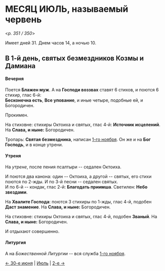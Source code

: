 
# МЕСЯЦ ИЮЛЬ, называемый червень

<*p. 351 / 350*>

Имеет дней 31. Днем часов 14, а ночью 10.

## В 1-й день, святых безмездников Козмы и Дамиана

#### Вечерня

Поется **Блажен муж**. А на **Господи воззвах** ставят 6 стихов, и поются 6 стихир, глас 6-й:  
**Бесконечна есть**, **Все упование**, и иные четыре, подобные ей, и Богородичен.  

Прокимен. 

На стиховне: стихиры Октоиха и святых, глас 4-й: **Источник исцелений**. На **Слава, и ныне:** Богородичен. 

Тропарь: **Святая безмездника**, написан [1-го ноября](../11_november/11_01_AST.ru.md). 
Он же и на **Бог Господь**, и в конце утрени.   

#### Утреня

На *утрене*, после пения псалтыри -- седален Октоиха.  

И поются два канона: один -- Октоиха, а другой -- святых, его стихи поются по 2-жды. 
И по 3-й песни -- седален святых.  
И по 6-й -- кондак, глас 2-й: **Благодать приимша**. 
Светилен: **Небо звездами**. 

На **Хвалите Господа**: поются 3 стихиры по 1-жды, глас 4-й, подобен **Даст знамение**. 
На **Слава, и ныне:** Богородичен. 

На стиховне: стихиры Октоиха и святых, глас 4-й, подобен **Званый**. На **Слава, и ныне:** Богородичен. 

И отдыхают совершенно. 

#### Литургия

А на *Божественной Литургии* -- вся служба [1-го ноября](../11_november/11_01_AST.ru.md).

[← 30-е июня](../06_june/06_30_AST.ru.md) | [Июль](README.md#1-й) | [2-е →](07_02_AST.ru.md)
